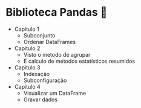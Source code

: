 # Biblioteca Pandas 🐼
* Capitulo 1
    * Subconjunto
    * Ordenar DataFrames
* Capitulo 2
    * Visto o metodo de agrupar
    * E calculo de métodos estatísticos resumidos
* Capitulo 3
    * Indexação
    * Subconfiguração
* Capitulo 4
    * Visualizar um DataFrame
    * Gravar dados
